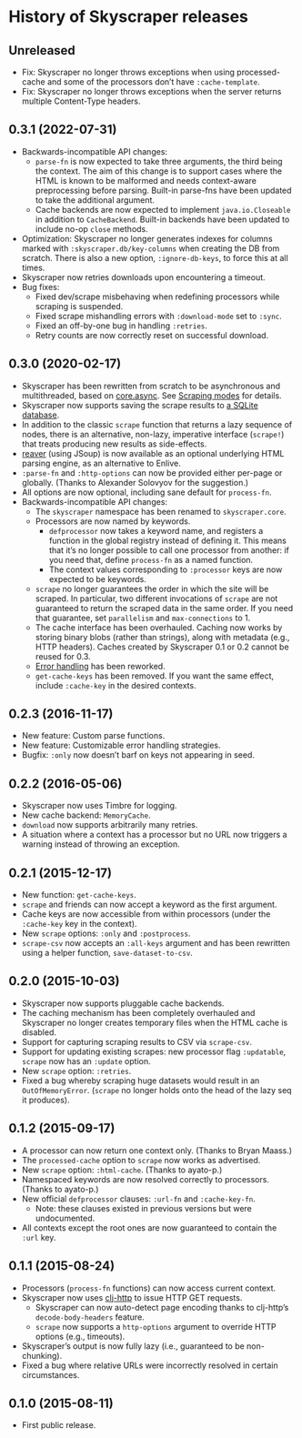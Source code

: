 # History of Skyscraper releases

## Unreleased

- Fix: Skyscraper no longer throws exceptions when using processed-cache
  and some of the processors don’t have `:cache-template`.
- Fix: Skyscraper no longer throws exceptions when the server returns
  multiple Content-Type headers.

## 0.3.1 (2022-07-31)

- Backwards-incompatible API changes:
  - `parse-fn` is now expected to take three arguments, the third being
    the context. The aim of this change is to support cases where the
    HTML is known to be malformed and needs context-aware preprocessing
    before parsing. Built-in parse-fns have been updated to take the
    additional argument.
  - Cache backends are now expected to implement `java.io.Closeable`
    in addition to `CacheBackend`. Built-in backends have been
    updated to include no-op `close` methods.
- Optimization: Skyscraper no longer generates indexes for columns
  marked with `:skyscraper.db/key-columns` when creating the DB from
  scratch. There is also a new option, `:ignore-db-keys`, to force
  this at all times.
- Skyscraper now retries downloads upon encountering a timeout.
- Bug fixes:
  - Fixed dev/scrape misbehaving when redefining processors while scraping is suspended.
  - Fixed scrape mishandling errors with `:download-mode` set to `:sync`.
  - Fixed an off-by-one bug in handling `:retries`.
  - Retry counts are now correctly reset on successful download.

## 0.3.0 (2020-02-17)

- Skyscraper has been rewritten from scratch to be asynchronous and multithreaded,
  based on [core.async].  See [Scraping modes] for details.
- Skyscraper now supports saving the scrape results to [a SQLite database][db].
- In addition to the classic `scrape` function that returns a lazy sequence of nodes, there is an
  alternative, non-lazy, imperative interface (`scrape!`) that treats producing new results as
  side-effects.
- [reaver] (using JSoup) is now available as an optional underlying HTML parsing engine, as an alternative to Enlive.
- `:parse-fn` and `:http-options` can now be provided either per-page or globally. (Thanks to Alexander Solovyov for the suggestion.)
- All options are now optional, including sane default for `process-fn`.
- Backwards-incompatible API changes:
  - The `skyscraper` namespace has been renamed to `skyscraper.core`.
  - Processors are now named by keywords.
    - `defprocessor` now takes a keyword name, and registers a function in the
      global registry instead of defining it. This means that it’s no longer possible
      to call one processor from another: if you need that, define `process-fn` as a
      named function.
    - The context values corresponding to `:processor` keys are now expected to
      be keywords.
  - `scrape` no longer guarantees the order in which the site will be scraped.
    In particular, two different invocations of `scrape` are not guaranteed to return
    the scraped data in the same order. If you need that guarantee, set
    `parallelism` and `max-connections` to 1.
  - The cache interface has been overhauled. Caching now works by storing binary blobs
    (rather than strings), along with metadata (e.g., HTTP headers). Caches created
    by Skyscraper 0.1 or 0.2 cannot be reused for 0.3.
  - [Error handling] has been reworked.
  - `get-cache-keys` has been removed. If you want the same effect, include `:cache-key` in the desired contexts.

 [core.async]: https://github.com/clojure/core.async
 [Scraping modes]: doc/01-scraping-modes.md
 [db]: doc/07-db.md
 [Error handling]: doc/06-error-handling.md
 [reaver]: https://github.com/mischov/reaver

## 0.2.3 (2016-11-17)

- New feature: Custom parse functions.
- New feature: Customizable error handling strategies.
- Bugfix: `:only` now doesn’t barf on keys not appearing in seed.

## 0.2.2 (2016-05-06)

- Skyscraper now uses Timbre for logging.
- New cache backend: `MemoryCache`.
- `download` now supports arbitrarily many retries.
- A situation where a context has a processor but no URL now triggers a warning instead of throwing an exception.

## 0.2.1 (2015-12-17)

- New function: `get-cache-keys`.
- `scrape` and friends can now accept a keyword as the first argument.
- Cache keys are now accessible from within processors (under the
  `:cache-key` key in the context).
- New `scrape` options: `:only` and `:postprocess`.
- `scrape-csv` now accepts an `:all-keys` argument and has been rewritten using a helper function, `save-dataset-to-csv`.

## 0.2.0 (2015-10-03)

- Skyscraper now supports pluggable cache backends.
- The caching mechanism has been completely overhauled and Skyscraper no longer
  creates temporary files when the HTML cache is disabled.
- Support for capturing scraping results to CSV via `scrape-csv`.
- Support for updating existing scrapes: new processor flag `:updatable`,
  `scrape` now has an `:update` option.
- New `scrape` option: `:retries`.
- Fixed a bug whereby scraping huge datasets would result in an `OutOfMemoryError`.
  (`scrape` no longer holds onto the head of the lazy seq it produces).

## 0.1.2 (2015-09-17)

- A processor can now return one context only. (Thanks to Bryan Maass.)
- The `processed-cache` option to `scrape` now works as advertised.
- New `scrape` option: `:html-cache`. (Thanks to ayato-p.)
- Namespaced keywords are now resolved correctly to processors.
  (Thanks to ayato-p.)
- New official `defprocessor` clauses: `:url-fn` and `:cache-key-fn`.
  - Note: these clauses existed in previous versions but were undocumented.
- All contexts except the root ones are now guaranteed to contain the `:url` key.

## 0.1.1 (2015-08-24)

- Processors (`process-fn` functions) can now access current context.
- Skyscraper now uses [clj-http] to issue HTTP GET requests.
  - Skyscraper can now auto-detect page encoding thanks to clj-http’s `decode-body-headers` feature.
  - `scrape` now supports a `http-options` argument to override HTTP options (e.g., timeouts).
- Skyscraper’s output is now fully lazy (i.e., guaranteed to be non-chunking).
- Fixed a bug where relative URLs were incorrectly resolved in certain circumstances.

 [clj-http]: https://github.com/dakrone/clj-http

## 0.1.0 (2015-08-11)

- First public release.
